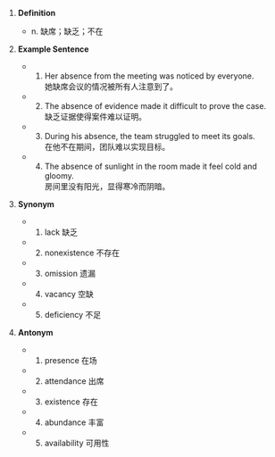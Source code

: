 1. **Definition**  
	- n. 缺席；缺乏；不在  

2. **Example Sentence**  
	- 1. Her absence from the meeting was noticed by everyone.  
		她缺席会议的情况被所有人注意到了。  
	- 2. The absence of evidence made it difficult to prove the case.  
		缺乏证据使得案件难以证明。  
	- 3. During his absence, the team struggled to meet its goals.  
		在他不在期间，团队难以实现目标。  
	- 4. The absence of sunlight in the room made it feel cold and gloomy.  
		房间里没有阳光，显得寒冷而阴暗。  

3. **Synonym**  
	- 1. lack 缺乏  
	- 2. nonexistence 不存在  
	- 3. omission 遗漏  
	- 4. vacancy 空缺  
	- 5. deficiency 不足  

4. **Antonym**  
	- 1. presence 在场  
	- 2. attendance 出席  
	- 3. existence 存在  
	- 4. abundance 丰富  
	- 5. availability 可用性